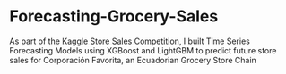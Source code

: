# Forecasting-Grocery-Sales
As part of the [Kaggle Store Sales Competition](https://www.kaggle.com/competitions/store-sales-time-series-forecasting), I built Time Series Forecasting Models using XGBoost and LightGBM to predict future store sales for Corporación Favorita, an Ecuadorian Grocery Store Chain
